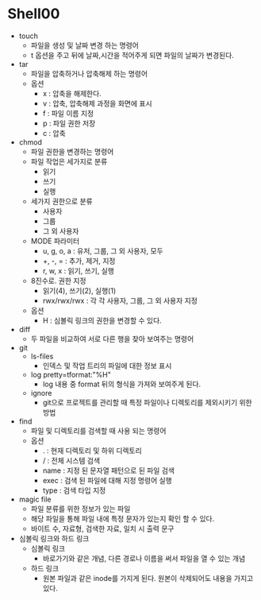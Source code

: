 Shell00
=
- touch
  - 파일을 생성 및 날짜 변경 하는 명령어
  - t 옵션을 주고 뒤에 날짜,시간을 적어주게 되면 파일의 날짜가 변경된다.
- tar
  - 파일을 압축하거나 압축해제 하는 명령어
  - 옵션
    - x : 압축을 해제한다.
    - v : 압축, 압축해제 과정을 화면에 표시
    - f : 파일 이름 지정
    - p : 파일 권한 저장
    - c : 압축
- chmod
  - 파일 권한을 변경하는 명령어
  - 파일 작업은 세가지로 분류
    - 읽기
    - 쓰기
    - 실행
  - 세가지 권한으로 분류
    - 사용자
    - 그룹
    - 그 외 사용자
  - MODE 파라미터
    - u, g, o, a : 유저, 그룹, 그 외 사용자, 모두
    - +, -, = : 추가, 제거, 지정
    - r, w, x : 읽기, 쓰기, 실행
  - 8진수로. 권한 지정
    - 읽기(4), 쓰기(2), 실행(1)
    - rwx/rwx/rwx : 각 각 사용자, 그룹, 그 외 사용자 지정
  - 옵션
    - H : 심볼릭 링크의 권한을 변경할 수 있다.
- diff
  - 두 파일을 비교하여 서로 다른 행을 찾아 보여주는 명령어
- git
  - ls-files
    - 인덱스 및 작업 트리의 파일에 대한 정보 표시
  - log pretty=tformat:"%H"
    - log 내용 중 format 뒤의 형식을 가져와 보여주게 된다.
  - ignore
    - git으로 프로젝트를 관리할 때 특정 파일이나 디렉토리를 제외시키기 위한 방법
- find
  - 파일 및 디렉토리를 검색할 때 사용 되는 명령어
  - 옵션
    - . : 현재 디렉토리 및 하위 디렉토리
    - / : 전체 시스템 검색
    - name : 지정 된 문자열 패턴으로 된 파일 검색
    - exec : 검색 된 파일에 대해 지정 명령어 실행
    - type : 검색 타입 지정
- magic file
  - 파일 분류를 위한 정보가 있는 파일
  - 해당 파일을 통해 파일 내에 특정 문자가 있는지 확인 할 수 있다.
  - 바이트 수, 자료형, 검색한 자료, 일치 시 출력 문구
- 심볼릭 링크와 하드 링크
  - 심볼릭 링크
    - 바로가기와 같은 개념, 다른 경로나 이름을 써서 파일을 열 수 있는 개념
  - 하드 링크
    - 원본 파일과 같은 inode를 가지게 된다. 원본이 삭제되어도 내용을 가지고 있다.
